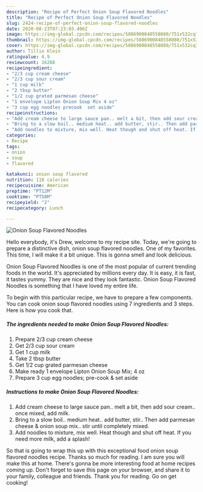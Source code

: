 ```yaml
---
description: "Recipe of Perfect Onion Soup Flavored Noodles"
title: "Recipe of Perfect Onion Soup Flavored Noodles"
slug: 2424-recipe-of-perfect-onion-soup-flavored-noodles
date: 2020-08-23T07:23:03.496Z
image: https://img-global.cpcdn.com/recipes/5886900848558080/751x532cq70/onion-soup-flavored-noodles-recipe-main-photo.jpg
thumbnail: https://img-global.cpcdn.com/recipes/5886900848558080/751x532cq70/onion-soup-flavored-noodles-recipe-main-photo.jpg
cover: https://img-global.cpcdn.com/recipes/5886900848558080/751x532cq70/onion-soup-flavored-noodles-recipe-main-photo.jpg
author: Tillie Klein
ratingvalue: 4.9
reviewcount: 16288
recipeingredient:
- "2/3 cup cream cheese"
- "2/3 cup sour cream"
- "1 cup milk"
- "2 tbsp butter"
- "1/2 cup grated parmesan cheese"
- "1 envelope Lipton Onion Soup Mix 4 oz"
- "3 cup egg noodles precook  set aside"
recipeinstructions:
- "Add cream cheese to large sauce pan.. melt a bit, then add sour cream.. once mixed, add milk."
- "Bring to a slow boil.. medium heat.. add butter, stir.. Then add parmesan cheese &amp; onion soup mix.. stir until completely mixed."
- "Add noodles to mixture, mix well. Heat though and shut off heat. If you need more milk, add a splash!"
categories:
- Recipe
tags:
- onion
- soup
- flavored

katakunci: onion soup flavored 
nutrition: 118 calories
recipecuisine: American
preptime: "PT12M"
cooktime: "PT58M"
recipeyield: "2"
recipecategory: Lunch

---
```



![Onion Soup Flavored Noodles](https://img-global.cpcdn.com/recipes/5886900848558080/751x532cq70/onion-soup-flavored-noodles-recipe-main-photo.jpg)

Hello everybody, it's Drew, welcome to my recipe site. Today, we're going to prepare a distinctive dish, onion soup flavored noodles. One of my favorites. This time, I will make it a bit unique. This is gonna smell and look delicious.



Onion Soup Flavored Noodles is one of the most popular of current trending foods in the world. It's appreciated by millions every day. It is easy, it is fast, it tastes yummy. They are nice and they look fantastic. Onion Soup Flavored Noodles is something that I have loved my entire life.


To begin with this particular recipe, we have to prepare a few components. You can cook onion soup flavored noodles using 7 ingredients and 3 steps. Here is how you cook that.

<!--inarticleads1-->

##### The ingredients needed to make Onion Soup Flavored Noodles:

1. Prepare 2/3 cup cream cheese
1. Get 2/3 cup sour cream
1. Get 1 cup milk
1. Take 2 tbsp butter
1. Get 1/2 cup grated parmesan cheese
1. Make ready 1 envelope Lipton Onion Soup Mix; 4 oz
1. Prepare 3 cup egg noodles; pre-cook &amp; set aside




<!--inarticleads2-->

##### Instructions to make Onion Soup Flavored Noodles:

1. Add cream cheese to large sauce pan.. melt a bit, then add sour cream.. once mixed, add milk.
1. Bring to a slow boil.. medium heat.. add butter, stir.. Then add parmesan cheese &amp; onion soup mix.. stir until completely mixed.
1. Add noodles to mixture, mix well. Heat though and shut off heat. If you need more milk, add a splash!




So that is going to wrap this up with this exceptional food onion soup flavored noodles recipe. Thanks so much for reading. I am sure you will make this at home. There's gonna be more interesting food at home recipes coming up. Don't forget to save this page on your browser, and share it to your family, colleague and friends. Thank you for reading. Go on get cooking!
